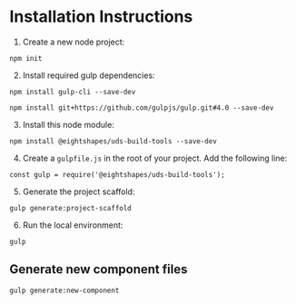 # Installation Instructions
  1. Create a new node project:
  
  `npm init`
  
  2. Install required gulp dependencies:  
  
  `npm install gulp-cli --save-dev`
  
  `npm install git+https://github.com/gulpjs/gulp.git#4.0 --save-dev`
  
  3. Install this node module:
  
  `npm install @eightshapes/uds-build-tools --save-dev`
  
  4. Create a `gulpfile.js` in the root of your project. Add the following line:
  
  `const gulp = require('@eightshapes/uds-build-tools');`

  5. Generate the project scaffold:
  
  `gulp generate:project-scaffold`

  6. Run the local environment:
  
  `gulp`

## Generate new component files
`gulp generate:new-component`
